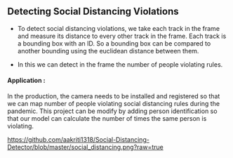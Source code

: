 ## Detecting Social Distancing Violations
- To detect social distancing violations, we take each track in the frame and measure its distance to every other track in the frame. Each track is a bounding box with an ID. So a bounding box can be compared to another bounding using the euclidean distance between them. 

- In this we can detect in the frame the number of people violating rules.

#### Application : 
In the production, the camera needs to be installed and registered so that we can map number of people violating social distancing rules during the pandemic. This project can be modify by adding person identification so that our model can calculate the number of times the same person is violating. 

https://github.com/aakriti1318/Social-Distancing-Detector/blob/master/social_distancing.png?raw=true
